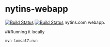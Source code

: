 # nytins-webapp 
[![Build Status](https://travis-ci.org/nytins/nytins-webapp.svg?branch=master)](https://travis-ci.org/nytins/nytins-webapp) [![Build Status](https://drone.io/github.com/nytins/nytins-webapp/status.png)](https://drone.io/github.com/nytins/nytins-webapp/latest)
nytins.com webapp.

##Running it locally
```
mvn tomcat7:run
```
